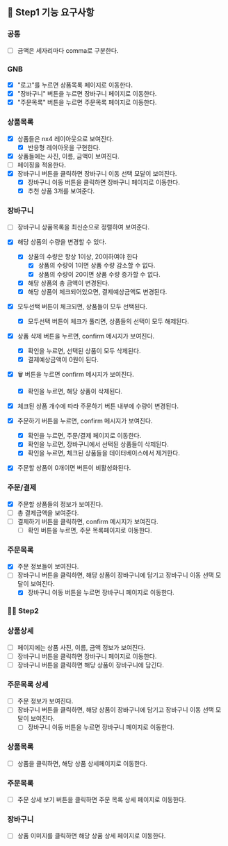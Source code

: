 ## 👏 Step1 기능 요구사항

### 공통

- [ ] 금액은 세자리마다 comma로 구분한다.

### GNB

- [x] "로고"를 누르면 상품목록 페이지로 이동한다.
- [x] "장바구니" 버튼을 누르면 장바구니 페이지로 이동한다.
- [x] "주문목록" 버튼을 누르면 주문목록 페이지로 이동한다.

### 상품목록

- [x] 상품들은 nx4 레이아웃으로 보여진다.
  - [x] 반응형 레이아웃을 구현한다.
- [x] 상품들에는 사진, 이름, 금액이 보여진다.
- [ ] 페이징을 적용한다.
- [x] 장바구니 버튼을 클릭하면 장바구니 이동 선택 모달이 보여진다.
  - [x] 장바구니 이동 버튼을 클릭하면 장바구니 페이지로 이동한다.
  - [x] 추천 상품 3개를 보여준다.

### 장바구니

- [ ] 장바구니 상품목록을 최신순으로 정렬하여 보여준다.

- [x] 해당 상품의 수량을 변경할 수 있다.
  - [x] 상품의 수량은 항상 1이상, 20이하여야 한다
    - [x] 상품의 수량이 1이면 상품 수량 감소할 수 없다.
    - [x] 상품의 수량이 20이면 상품 수량 증가할 수 없다.
  - [x] 해당 상품의 총 금액이 변경된다.
  - [x] 해당 상품이 체크되어있으면, 결제예상금액도 변경된다.
- [x] 모두선택 버튼이 체크되면, 상품들이 모두 선택된다.
  - [x] 모두선택 버튼이 체크가 풀리면, 상품들의 선택이 모두 해제된다.
- [x] 상품 삭제 버튼을 누르면, confirm 메시지가 보여진다.
  - [x] 확인을 누르면, 선택된 상품이 모두 삭제된다.
  - [x] 결제예상금액이 0원이 된다.
- [x] 🗑 버튼을 누르면 confirm 메시지가 보여진다.
  - [x] 확인을 누르면, 해당 상품이 삭제된다.
- [x] 체크된 상품 개수에 따라 주문하기 버튼 내부에 수량이 변경된다.
- [x] 주문하기 버튼을 누르면, confirm 메시지가 보여진다.
  - [x] 확인을 누르면, 주문/결제 페이지로 이동한다.
  - [x] 확인을 누르면, 장바구니에서 선택된 상품들이 삭제된다.
  - [x] 확인을 누르면, 체크된 상품들을 데이터베이스에서 제거한다.
- [x] 주문할 상품이 0개이면 버튼이 비활성화된다.

### 주문/결제

- [x] 주문할 상품들의 정보가 보여진다.
- [ ] 총 결제금액을 보여준다.
- [ ] 결제하기 버튼을 클릭하면, confirm 메시지가 보여진다.
  - [ ] 확인 버튼을 누르면, 주문 목록페이지로 이동한다.

### 주문목록

- [x] 주문 정보들이 보여진다.
- [ ] 장바구니 버튼을 클릭하면, 해당 상품이 장바구니에 담기고 장바구니 이동 선택 모달이 보여진다.
  - [x] 장바구니 이동 버튼을 누르면 장바구니 페이지로 이동한다.

### 👏👏 Step2

### 상품상세

- [ ] 페이지에는 상품 사진, 이름, 금액 정보가 보여진다.
- [ ] 장바구니 버튼을 클릭하면 장바구니 페이지로 이동한다.
- [ ] 장바구니 버튼을 클릭하면 해당 상품이 장바구니에 담긴다.

### 주문목록 상세

- [ ] 주문 정보가 보여진다.
- [ ] 장바구니 버튼을 클릭하면, 해당 상품이 장바구니에 담기고 장바구니 이동 선택 모달이 보여진다.
  - [ ] 장바구니 이동 버튼을 누르면 장바구니 페이지로 이동한다.

### 상품목록

- [ ] 상품을 클릭하면, 해당 상품 상세페이지로 이동한다.

### 주문목록

- [ ] 주문 상세 보기 버튼을 클릭하면 주문 목록 상세 페이지로 이동한다.

### 장바구니

- [ ] 상품 이미지를 클릭하면 해당 상품 상세 페이지로 이동한다.
